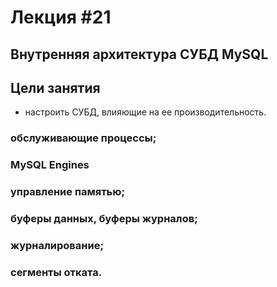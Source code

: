 # Лекция #21

## Внутренняя архитектура СУБД MySQL

## Цели занятия

* настроить СУБД, влияющие на ее производительность.

### обслуживающие процессы;
### MySQL Engines
### управление памятью;
### буферы данных, буферы журналов;
### журналирование;
### сегменты отката.